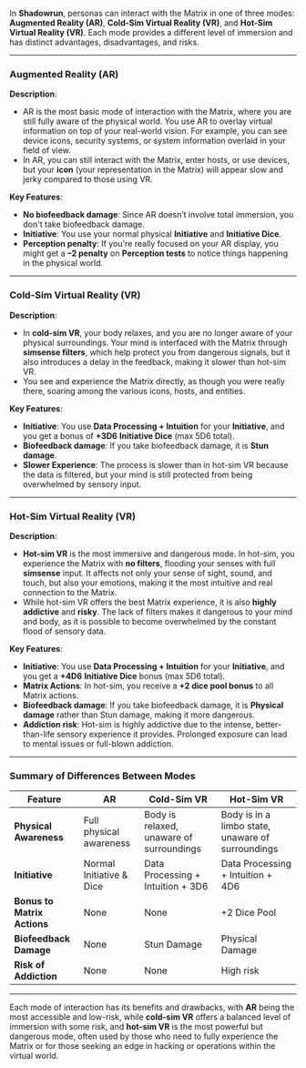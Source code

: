 In **Shadowrun**, personas can interact with the Matrix in one of three modes: **Augmented Reality (AR)**, **Cold-Sim Virtual Reality (VR)**, and **Hot-Sim Virtual Reality (VR)**. Each mode provides a different level of immersion and has distinct advantages, disadvantages, and risks.

---

### **Augmented Reality (AR)**

**Description**:

- AR is the most basic mode of interaction with the Matrix, where you are still fully aware of the physical world. You use AR to overlay virtual information on top of your real-world vision. For example, you can see device icons, security systems, or system information overlaid in your field of view.
- In AR, you can still interact with the Matrix, enter hosts, or use devices, but your **icon** (your representation in the Matrix) will appear slow and jerky compared to those using VR.

**Key Features**:

- **No biofeedback damage**: Since AR doesn’t involve total immersion, you don't take biofeedback damage.
- **Initiative**: You use your normal physical **Initiative** and **Initiative Dice**.
- **Perception penalty**: If you're really focused on your AR display, you might get a **–2 penalty** on **Perception tests** to notice things happening in the physical world.

---

### **Cold-Sim Virtual Reality (VR)**

**Description**:

- In **cold-sim VR**, your body relaxes, and you are no longer aware of your physical surroundings. Your mind is interfaced with the Matrix through **simsense filters**, which help protect you from dangerous signals, but it also introduces a delay in the feedback, making it slower than hot-sim VR.
- You see and experience the Matrix directly, as though you were really there, soaring among the various icons, hosts, and entities.

**Key Features**:

- **Initiative**: You use **Data Processing + Intuition** for your **Initiative**, and you get a bonus of **+3D6** **Initiative Dice** (max 5D6 total).
- **Biofeedback damage**: If you take biofeedback damage, it is **Stun damage**.
- **Slower Experience**: The process is slower than in hot-sim VR because the data is filtered, but your mind is still protected from being overwhelmed by sensory input.

---

### **Hot-Sim Virtual Reality (VR)**

**Description**:

- **Hot-sim VR** is the most immersive and dangerous mode. In hot-sim, you experience the Matrix with **no filters**, flooding your senses with full **simsense** input. It affects not only your sense of sight, sound, and touch, but also your emotions, making it the most intuitive and real connection to the Matrix.
- While hot-sim VR offers the best Matrix experience, it is also **highly addictive** and **risky**. The lack of filters makes it dangerous to your mind and body, as it is possible to become overwhelmed by the constant flood of sensory data.

**Key Features**:

- **Initiative**: You use **Data Processing + Intuition** for your **Initiative**, and you get a **+4D6** **Initiative Dice** bonus (max 5D6 total).
- **Matrix Actions**: In hot-sim, you receive a **+2 dice pool bonus** to all Matrix actions.
- **Biofeedback damage**: If you take biofeedback damage, it is **Physical damage** rather than Stun damage, making it more dangerous.
- **Addiction risk**: Hot-sim is highly addictive due to the intense, better-than-life sensory experience it provides. Prolonged exposure can lead to mental issues or full-blown addiction.

---

### Summary of Differences Between Modes

|**Feature**|**AR**|**Cold-Sim VR**|**Hot-Sim VR**|
|---|---|---|---|
|**Physical Awareness**|Full physical awareness|Body is relaxed, unaware of surroundings|Body is in a limbo state, unaware of surroundings|
|**Initiative**|Normal Initiative & Dice|Data Processing + Intuition + 3D6|Data Processing + Intuition + 4D6|
|**Bonus to Matrix Actions**|None|None|+2 Dice Pool|
|**Biofeedback Damage**|None|Stun Damage|Physical Damage|
|**Risk of Addiction**|None|None|High risk|

---

Each mode of interaction has its benefits and drawbacks, with **AR** being the most accessible and low-risk, while **cold-sim VR** offers a balanced level of immersion with some risk, and **hot-sim VR** is the most powerful but dangerous mode, often used by those who need to fully experience the Matrix or for those seeking an edge in hacking or operations within the virtual world.